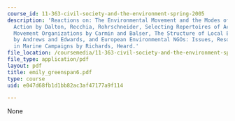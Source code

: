 ```yaml
---
course_id: 11-363-civil-society-and-the-environment-spring-2005
description: 'Reactions on: The Environmental Movement and the Modes of Political
  Action by Dalton, Recchia, Rohrschneider, Selecting Repertoires of Action in Environmental
  Movement Organizations by Carmin and Balser, The Structure of Local Environmentalism
  by Andrews and Edwards, and European Environmental NGOs: Issues, Resources & Strategies
  in Marine Campaigns by Richards, Heard.'
file_location: /coursemedia/11-363-civil-society-and-the-environment-spring-2005/e047d68fb1d1bb82ac3af47177a9f114_emily_greenspan6.pdf
file_type: application/pdf
layout: pdf
title: emily_greenspan6.pdf
type: course
uid: e047d68fb1d1bb82ac3af47177a9f114

---
```

None